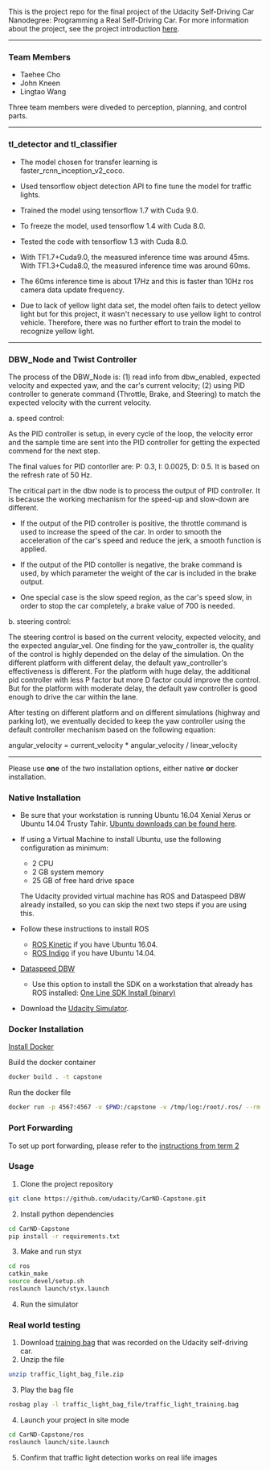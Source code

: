 This is the project repo for the final project of the Udacity Self-Driving Car Nanodegree: Programming a Real Self-Driving Car. For more information about the project, see the project introduction [here](https://classroom.udacity.com/nanodegrees/nd013/parts/6047fe34-d93c-4f50-8336-b70ef10cb4b2/modules/e1a23b06-329a-4684-a717-ad476f0d8dff/lessons/462c933d-9f24-42d3-8bdc-a08a5fc866e4/concepts/5ab4b122-83e6-436d-850f-9f4d26627fd9).

----------------------------------------------------------------------------------------------
### Team Members

* Taehee Cho
* John Kneen
* Lingtao Wang

 Three team members were diveded to perception, planning, and control parts.
 
 
---------------------------------------------------------------------------------------------
### tl_detector and tl_classifier

* The model chosen for transfer learning is faster_rcnn_inception_v2_coco.

* Used tensorflow object detection API to fine tune the model for traffic lights.

* Trained the model using tensorflow 1.7 with Cuda 9.0.

* To freeze the model, used tensorflow 1.4 with Cuda 8.0.

* Tested the code with tensorflow 1.3 with Cuda 8.0. 

* With TF1.7+Cuda9.0, the measured inference time was around 45ms. With TF1.3+Cuda8.0, the measured inference time was around 60ms. 

* The 60ms inference time is about 17Hz and this is faster than 10Hz ros camera data update frequency.

* Due to lack of yellow light data set, the model often fails to detect yellow light but for this project, it wasn't necessary to use yellow light to control vehicle. Therefore, there was no further effort to train the model to recognize yellow light.
 

---------------------------------------------------------------------------------------------


### DBW_Node and Twist Controller

The process of the DBW_Node is: (1) read info from dbw_enabled, expected velocity and expected yaw, and the car's current velocity; (2) using PID controller to generate command (Throttle, Brake, and Steering) to match the expected velocity with the current velocity.

a. speed control:

As the PID controller is setup, in every cycle of the loop, the velocity error and the sample time are sent into the PID controller for getting the expected commend for the next step.

The final values for PID contorller are: P: 0.3, I: 0.0025, D: 0.5. It is based on the refresh rate of 50 Hz.

The critical part in the dbw node is to process the output of PID controller. It is because the working mechanism for the speed-up and slow-down are different.

- If the output of the PID controller is positive, the throttle command is used to increase the speed of the car. In order to smooth the acceleration of the car's speed and reduce the jerk, a smooth function is applied.

- If the output of the PID contoller is negative, the brake command is used, by which parameter the weight of the car is included in the brake output.

- One special case is the slow speed region, as the car's speed slow, in order to stop the car completely, a brake value of 700 is needed.


b. steering control:

The steering control is based on the current velocity, expected velocity, and the expected angular_vel. One finding for the yaw_controller is, the quality of the control is highly depended on the delay of the simulation. On the different platform with different delay, the default yaw_controller's effectiveness is different. For the platform with huge delay, the additional pid controller with less P factor but more D factor could improve the control. But for the platform with moderate delay, the default yaw controller is good enough to drive the car within the lane.

After testing on different platform and on different simulations (highway and parking lot), we eventually decided to keep the yaw controller using the default controller mechanism based on the following equation:

 angular_velocity = current_velocity * angular_velocity / linear_velocity


---------------------------------------------------------------------------------------------


Please use **one** of the two installation options, either native **or** docker installation.

### Native Installation

* Be sure that your workstation is running Ubuntu 16.04 Xenial Xerus or Ubuntu 14.04 Trusty Tahir. [Ubuntu downloads can be found here](https://www.ubuntu.com/download/desktop).
* If using a Virtual Machine to install Ubuntu, use the following configuration as minimum:
  * 2 CPU
  * 2 GB system memory
  * 25 GB of free hard drive space

  The Udacity provided virtual machine has ROS and Dataspeed DBW already installed, so you can skip the next two steps if you are using this.

* Follow these instructions to install ROS
  * [ROS Kinetic](http://wiki.ros.org/kinetic/Installation/Ubuntu) if you have Ubuntu 16.04.
  * [ROS Indigo](http://wiki.ros.org/indigo/Installation/Ubuntu) if you have Ubuntu 14.04.
* [Dataspeed DBW](https://bitbucket.org/DataspeedInc/dbw_mkz_ros)
  * Use this option to install the SDK on a workstation that already has ROS installed: [One Line SDK Install (binary)](https://bitbucket.org/DataspeedInc/dbw_mkz_ros/src/81e63fcc335d7b64139d7482017d6a97b405e250/ROS_SETUP.md?fileviewer=file-view-default)
* Download the [Udacity Simulator](https://github.com/udacity/CarND-Capstone/releases).

### Docker Installation
[Install Docker](https://docs.docker.com/engine/installation/)

Build the docker container
```bash
docker build . -t capstone
```

Run the docker file
```bash
docker run -p 4567:4567 -v $PWD:/capstone -v /tmp/log:/root/.ros/ --rm -it capstone
```

### Port Forwarding
To set up port forwarding, please refer to the [instructions from term 2](https://classroom.udacity.com/nanodegrees/nd013/parts/40f38239-66b6-46ec-ae68-03afd8a601c8/modules/0949fca6-b379-42af-a919-ee50aa304e6a/lessons/f758c44c-5e40-4e01-93b5-1a82aa4e044f/concepts/16cf4a78-4fc7-49e1-8621-3450ca938b77)

### Usage

1. Clone the project repository
```bash
git clone https://github.com/udacity/CarND-Capstone.git
```

2. Install python dependencies
```bash
cd CarND-Capstone
pip install -r requirements.txt
```
3. Make and run styx
```bash
cd ros
catkin_make
source devel/setup.sh
roslaunch launch/styx.launch
```
4. Run the simulator

### Real world testing
1. Download [training bag](https://s3-us-west-1.amazonaws.com/udacity-selfdrivingcar/traffic_light_bag_file.zip) that was recorded on the Udacity self-driving car.
2. Unzip the file
```bash
unzip traffic_light_bag_file.zip
```
3. Play the bag file
```bash
rosbag play -l traffic_light_bag_file/traffic_light_training.bag
```
4. Launch your project in site mode
```bash
cd CarND-Capstone/ros
roslaunch launch/site.launch
```
5. Confirm that traffic light detection works on real life images
